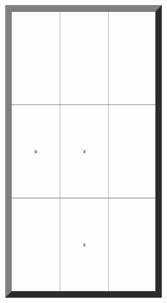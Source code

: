 <!-- Do not move the table content into multiple lines; keep it in a single line -->
<font size="7">
<table style="text-align:center" border="20">
 
  <tr align="center" height="300"><td width="300"></td><td width="300"></td><td width="300"></td></tr>
  <tr align="center" height="300"><td>o</td><td>x</td><td></td></tr><tr align="center" height="300"><td></td>
  <td>x</td><td></td></tr>
 
</table>
</font>
